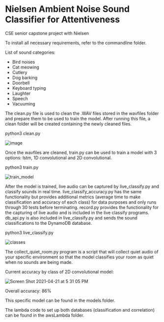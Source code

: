 # Nielsen Ambient Noise Sound Classifier for Attentiveness
CSE senior capstone project with Nielsen


To install all necessary requirements, refer to the commandline folder.


List of sound categories:
- Bird noises
- Cat meowing
- Cutlery
- Dog barking
- Doorbell
- Keyboard typing
- Laughter
- Speech
- Vacuuming


The clean.py file is used to clean the .WAV files stored in the wavfiles folder and prepare them to be used to train the model.
After running this file, a clean folder will be created containing the newly cleaned files.

python3 clean.py

![image](https://user-images.githubusercontent.com/57106938/115637362-fc578b80-a2dd-11eb-8342-b0e03bb309ef.png)

Once the wavfiles are cleaned, train.py can be used to train a model with 3 options: lstm, 1D convolutional and 2D convolutional.

python3 train.py

![train_model](https://user-images.githubusercontent.com/57106938/115637424-1f823b00-a2de-11eb-91cb-8b8946dc0920.png)

After the model is trained, live audio can be captured by live_classify.py and classify sounds in real time. live_classify_accuracy.py has the same functionality but provides additional metrics (average time to make classification and accuracy of each class) for data purposes and only runs through 30 tests before terminating. record.py provides the functionality for the capturing of live audio and is included in the live classify programs. db_api.py is also included in live_classify.py and sends the sound classifications to the DynamoDB database.

python3 live_classify.py

![classes](https://user-images.githubusercontent.com/57106938/115637444-28730c80-a2de-11eb-8426-2e9809e959b0.png)

The collect_quiet_room.py program is a script that will collect quiet audio of your specific environment so that the model classifies your room as quiet when no sounds are being made.


Current accuracy by class of 2D convolutional model:

![Screen Shot 2021-04-21 at 5 31 05 PM](https://user-images.githubusercontent.com/57106938/115623596-64e73e00-a2c7-11eb-860c-f99ac6913e6c.png)

Overall accuracy: 86%

This specific model can be found in the models folder.


The lambda code to set up both databases (classification and correlation) can be found in the awsLambda folder.
